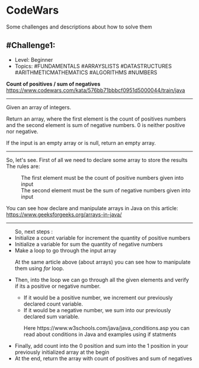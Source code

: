 # CodeWars
Some challenges and descriptions about how to solve them

<h2>#Challenge1:</h2>
<ul>
  <li>Level: Beginner</li>
  <li>Topics: #FUNDAMENTALS #ARRAYSLISTS #DATASTRUCTURES #ARITHMETICMATHEMATICS #ALGORITHMS #NUMBERS</li>
</ul>

<b>Count of positives / sum of negatives</b><br>
https://www.codewars.com/kata/576bb71bbbcf0951d5000044/train/java<hr>

Given an array of integers.

Return an array, where the first element is the count of positives numbers and the second element is sum of negative numbers. 0 is neither positive nor negative.

If the input is an empty array or is null, return an empty array.<hr>

So, let's see. First of all we need to declare some array to store the results      
The rules are:
<dl>
  <dd>The first element must be the count of positive numbers given into input</dd> 
  <dd>The second element must be the sum of negative numbers given into input</dd>
</dl>

You can see how declare and manipulate arrays in Java on this article: https://www.geeksforgeeks.org/arrays-in-java/ <hr>

<ul>
  So, next steps :
    <li>Initialize a count variable for increment the quantity of positive numbers</li>
    <li>Initialize a variable for sum the quantity of negative numbers</li>
    <li>Make a loop to go through the input array</li>
      <p>At the same article above (about arrays) you can see how to manipulate them using <i>for</i> loop.</p>
    <li>Then, into the loop we can go through all the given elements and verify if its a positive or negative number.</li>
      <ul>
        <li>If it would be a positive number, we increment our previously declared count variable.</li>
        <li>If it would be a negative number, we sum into our previously declared sum variable.</li>
        <p>Here https://www.w3schools.com/java/java_conditions.asp you can read about conditions in Java and examples using if statments</p>
      </ul>
    <li>Finally, add count into the 0 position and sum into the 1 position in your previously initialized array at the begin</li>
    <li>At the end, return the array with count of positives and sum of negatives</li>

  
</ul>
